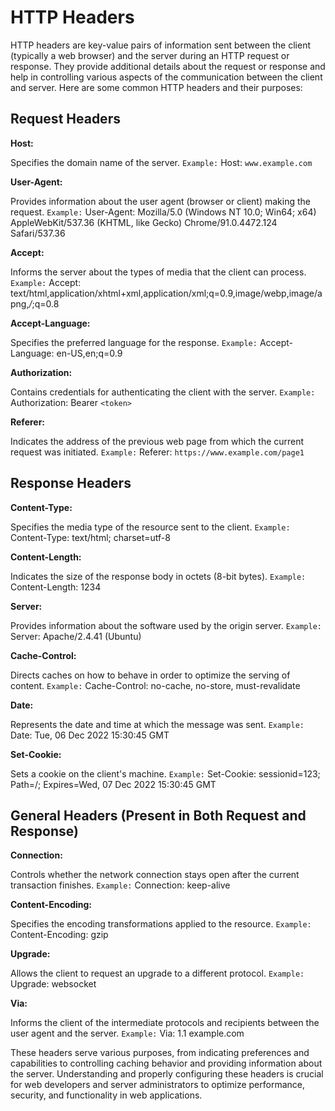 # HTTP Headers

HTTP headers are key-value pairs of information sent between the client (typically a web browser) and the server during an HTTP request or response. They provide additional details about the request or response and help in controlling various aspects of the communication between the client and server. Here are some common HTTP headers and their purposes:

## Request Headers

**Host:**

Specifies the domain name of the server.
`Example:` Host: `www.example.com`

**User-Agent:**

Provides information about the user agent (browser or client) making the request.
`Example:` User-Agent: Mozilla/5.0 (Windows NT 10.0; Win64; x64) AppleWebKit/537.36 (KHTML, like Gecko) Chrome/91.0.4472.124 Safari/537.36

**Accept:**

Informs the server about the types of media that the client can process.
`Example:` Accept: text/html,application/xhtml+xml,application/xml;q=0.9,image/webp,image/apng,*/*;q=0.8

**Accept-Language:**

Specifies the preferred language for the response.
`Example:` Accept-Language: en-US,en;q=0.9

**Authorization:**

Contains credentials for authenticating the client with the server.
`Example:` Authorization: Bearer `<token>`

**Referer:**

Indicates the address of the previous web page from which the current request was initiated.
`Example:` Referer: `https://www.example.com/page1`

## Response Headers

**Content-Type:**

Specifies the media type of the resource sent to the client.
`Example:` Content-Type: text/html; charset=utf-8

**Content-Length:**

Indicates the size of the response body in octets (8-bit bytes).
`Example:` Content-Length: 1234

**Server:**

Provides information about the software used by the origin server.
`Example:` Server: Apache/2.4.41 (Ubuntu)

**Cache-Control:**

Directs caches on how to behave in order to optimize the serving of content.
`Example:` Cache-Control: no-cache, no-store, must-revalidate

**Date:**

Represents the date and time at which the message was sent.
`Example:` Date: Tue, 06 Dec 2022 15:30:45 GMT

**Set-Cookie:**

Sets a cookie on the client's machine.
`Example:` Set-Cookie: sessionid=123; Path=/; Expires=Wed, 07 Dec 2022 15:30:45 GMT

## General Headers (Present in Both Request and Response)

**Connection:**

Controls whether the network connection stays open after the current transaction finishes.
`Example:` Connection: keep-alive

**Content-Encoding:**

Specifies the encoding transformations applied to the resource.
`Example:` Content-Encoding: gzip

**Upgrade:**

Allows the client to request an upgrade to a different protocol.
`Example:` Upgrade: websocket

**Via:**

Informs the client of the intermediate protocols and recipients between the user agent and the server.
`Example:` Via: 1.1 example.com

These headers serve various purposes, from indicating preferences and capabilities to controlling caching behavior and providing information about the server. Understanding and properly configuring these headers is crucial for web developers and server administrators to optimize performance, security, and functionality in web applications.
